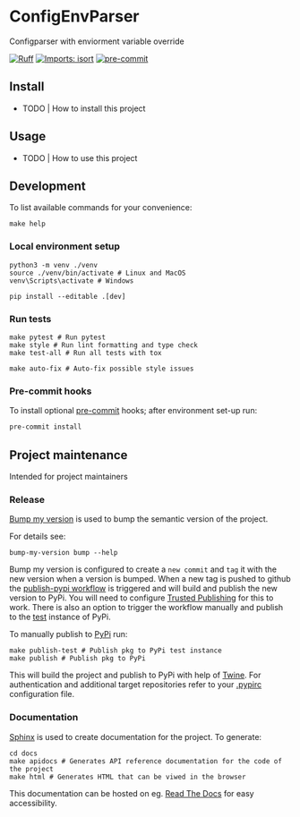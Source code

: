 # ConfigEnvParser

Configparser with enviorment variable override

[![Ruff](https://img.shields.io/endpoint?url=https://raw.githubusercontent.com/charliermarsh/ruff/main/assets/badge/v2.json)](https://github.com/astral-sh/ruff)
[![Imports: isort](https://img.shields.io/badge/%20imports-isort-%231674b1?style=flat&labelColor=ef8336)](https://pycqa.github.io/isort/)
[![pre-commit](https://img.shields.io/badge/pre--commit-enabled-brightgreen?logo=pre-commit)](https://github.com/pre-commit/pre-commit)

## Install

- TODO | How to install this project

## Usage

- TODO | How to use this project



## Development

To list available commands for your convenience:

```shell
make help
```

### Local environment setup

```shell
python3 -m venv ./venv
source ./venv/bin/activate # Linux and MacOS
venv\Scripts\activate # Windows

pip install --editable .[dev]
```

### Run tests

```shell
make pytest # Run pytest
make style # Run lint formatting and type check
make test-all # Run all tests with tox

make auto-fix # Auto-fix possible style issues
```

### Pre-commit hooks

To install optional [pre-commit](https://pre-commit.com/) hooks; after
environment set-up run:

```bash
pre-commit install
```

## Project maintenance

Intended for project maintainers

### Release

[Bump my version](https://callowayproject.github.io/bump-my-version/) is used
to bump the semantic version of the project.

For details see:

```shell
bump-my-version bump --help
```

Bump my version is configured to create a `new commit` and `tag` it with the
new version when a version is bumped.
When a new tag is pushed to github the
[publish-pypi workflow](./.github/workflows/publish-pypi.yaml) is triggered and
will build and publish the new version to PyPi. You will need to configure
[Trusted Publishing](https://docs.pypi.org/trusted-publishers/) for this to
work. There is also an option to trigger the workflow manually and publish to
the [test](https://test.pypi.org/) instance of PyPi.

To manually publish to [PyPi](https://pypi.org/) run:

```shell
make publish-test # Publish pkg to PyPi test instance
make publish # Publish pkg to PyPi
```

This will build the project and publish to PyPi with help of
[Twine](https://twine.readthedocs.io/en/stable/). For authentication and
additional target repositories refer to your
[.pypirc](https://packaging.python.org/en/latest/specifications/pypirc/)
configuration file.

### Documentation

[Sphinx](https://www.sphinx-doc.org/) is used to create documentation for the
project. To generate:

```shell
cd docs
make apidocs # Generates API reference documentation for the code of the project
make html # Generates HTML that can be viwed in the browser
```

This documentation can be hosted on eg. [Read The
Docs](https://about.readthedocs.com/) for easy accessibility.
